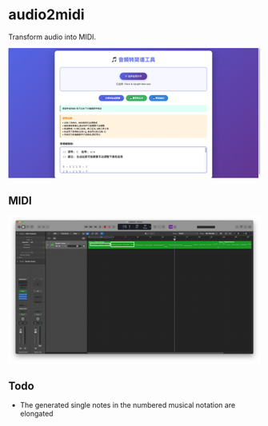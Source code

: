 # audio2midi
Transform audio into MIDI.

![](https://github.com/i0Ek3/audio2midi/blob/main/images/index.jpg)



## MIDI

![](https://github.com/i0Ek3/audio2midi/blob/main/images/midi.jpg)



## Todo

- The generated single notes in the numbered musical notation are elongated

